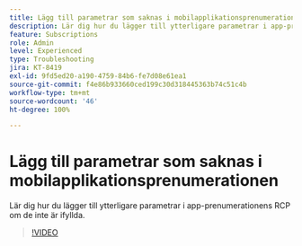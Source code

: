 ```yaml
---
title: Lägg till parametrar som saknas i mobilapplikationsprenumerationen
description: Lär dig hur du lägger till ytterligare parametrar i app-prenumerationens RCP om de inte är ifyllda.
feature: Subscriptions
role: Admin
level: Experienced
type: Troubleshooting
jira: KT-8419
exl-id: 9fd5ed20-a190-4759-84b6-fe7d08e61ea1
source-git-commit: f4e86b933660ced199c30d318445363b74c51c4b
workflow-type: tm+mt
source-wordcount: '46'
ht-degree: 100%

---
```


# Lägg till parametrar som saknas i mobilapplikationsprenumerationen

Lär dig hur du lägger till ytterligare parametrar i app-prenumerationens RCP om de inte är ifyllda.

>[!VIDEO](https://video.tv.adobe.com/v/335950?quality=12&learn=on)
